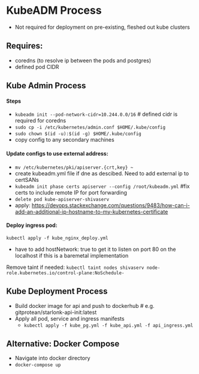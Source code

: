 

# KubeADM Process ##
- Not required for deployment on pre-existing, fleshed out kube clusters

## Requires: ##
* coredns (to resolve ip between the pods and postgres)
* defined pod CIDR

## Kube Admin Process ##

#### Steps ####

- `kubeadm init --pod-network-cidr=10.244.0.0/16` # defined cidr is required for coredns
- `sudo cp -i /etc/kubernetes/admin.conf $HOME/.kube/config`
- `sudo chown $(id -u):$(id -g) $HOME/.kube/config`
- copy config to any secondary machines

#### Update configs to use external address: ####
  - `mv /etc/kubernetes/pki/apiserver.{crt,key} ~`
  - create kubeadm.yml file if dne as descibed. Need to add external ip to certSANs
  - `kubeadm init phase certs apiserver --config /root/kubeadm.yml` #fix certs to include remote IP for port forwarding
  - `delete pod kube-apiserver-shivaserv`
  - apply: https://devops.stackexchange.com/questions/9483/how-can-i-add-an-additional-ip-hostname-to-my-kubernetes-certificate

#### Deploy ingress pod: ####
  `kubectl apply -f kube_nginx_deploy.yml`
  - have to add hostNetwork: true to get it to listen on port 80 on the localhost if this is a baremetal implementation

Remove taint if needed:
  `kubectl taint nodes shivaserv node-role.kubernetes.io/control-plane:NoSchedule-`


## Kube Deployment Process ##
- Build docker image for api and push to dockerhub # e.g. gitprotean/starlonk-api-init:latest
- Apply all pod, service and ingress manifests
  - `kubectl apply -f kube_pg.yml -f kube_api.yml -f api_ingress.yml`


## Alternative: Docker Compose ##
- Navigate into docker directory
- `docker-compose up`
